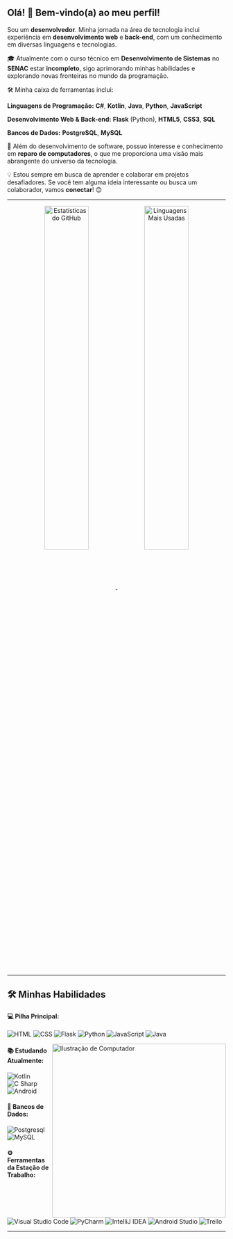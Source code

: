 ## Olá! 👋 Bem-vindo(a) ao meu perfil!

Sou um **desenvolvedor**. Minha jornada na área de tecnologia inclui experiência em **desenvolvimento web** e **back-end**, com um conhecimento em diversas linguagens e tecnologias.

🎓 Atualmente com o curso técnico em **Desenvolvimento de Sistemas** no **SENAC** estar **incompleto**, sigo aprimorando minhas habilidades e explorando novas fronteiras no mundo da programação.

🛠️ Minha caixa de ferramentas inclui:

**Linguagens de Programação:**
**C#**, **Kotlin**, **Java**, **Python**, **JavaScript**

**Desenvolvimento Web & Back-end:**
**Flask** (Python), **HTML5**, **CSS3**, **SQL**

**Bancos de Dados:**
**PostgreSQL**, **MySQL**

🔧 Além do desenvolvimento de software, possuo interesse e conhecimento em **reparo de computadores**, o que me proporciona uma visão mais abrangente do universo da tecnologia.

💡 Estou sempre em busca de aprender e colaborar em projetos desafiadores. Se você tem alguma ideia interessante ou busca um colaborador, vamos **conectar**! 😊

---

<p align="center">
  <a href="https://github.com/MMatteuss">
    <img width="45%" align="center" src="https://github-readme-stats.vercel.app/api?username=MMatteuss&show_icons=true&theme=dark" alt="Estatísticas do GitHub" />
  </a>
  <a href="https://github.com/MMatteuss">
    <img width="45%" align="center" src="https://github-readme-stats.vercel.app/api/top-langs/?username=MMatteuss&layout=compact&theme=dark" alt="Linguagens Mais Usadas" />
  </a>
</p>

---

## 🛠️ Minhas Habilidades

#### 💻 Pilha Principal:
![HTML](https://img.shields.io/badge/HTML5-E34F26?style=for-the-badge&logo=html5&logoColor=white)
![CSS](https://img.shields.io/badge/CSS3-1572B6?style=for-the-badge&logo=css3&logoColor=white)
![Flask](https://img.shields.io/badge/Flask-000000?style=for-the-badge&logo=flask&logoColor=white)
![Python](https://img.shields.io/badge/Python-14354C?style=for-the-badge&logo=python&logoColor=white)
![JavaScript](https://img.shields.io/badge/JavaScript-323330?style=for-the-badge&logo=javascript&logoColor=F7DF1E)
![Java](https://img.shields.io/badge/java-%23ED8B00.svg?style=for-the-badge&logo=openjdk&logoColor=white)

<img src="https://raw.githubusercontent.com/MicaelliMedeiros/micaellimedeiros/master/image/computer-illustration.png" width="400px" align="right" alt="Ilustração de Computador">

#### 📚 Estudando Atualmente:
![Kotlin](https://img.shields.io/badge/Kotlin-0095D5?&style=for-the-badge&logo=kotlin&logoColor=white)
![C Sharp](https://img.shields.io/badge/C_Sharp-7c118f?style=for-the-badge&logo=CSharp&logoColor=white)
![Android](https://img.shields.io/badge/Android-3DDC84?style=for-the-badge&logo=android&logoColor=white)

#### 💾 Bancos de Dados:
![Postgresql](https://img.shields.io/badge/PostgreSQL-316192?style=for-the-badge&logo=postgresql&logoColor=white)
![MySQL](https://img.shields.io/badge/mySql-323330?style=for-the-badge&logo=mysql&logoColor=blue)

#### ⚙️ Ferramentas da Estação de Trabalho:
![Visual Studio Code](https://img.shields.io/badge/Visual%20Studio%20Code-0078d7.svg?style=for-the-badge&logo=visual-studio-code&logoColor=white)
![PyCharm](https://img.shields.io/badge/pycharm-143?style=for-the-badge&logo=pycharm&logoColor=black&color=black&labelColor=green)
![IntelliJ IDEA](https://img.shields.io/badge/IntelliJIDEA-000000.svg?style=for-the-badge&logo=intellij-idea&logoColor=white)
![Android Studio](https://img.shields.io/badge/Android%20Studio-3DDC84.svg?style=for-the-badge&logo=android-studio&logoColor=white)
![Trello](https://img.shields.io/badge/Trello-0052CC?style=for-the-badge&logo=trello&logoColor=white)

---
